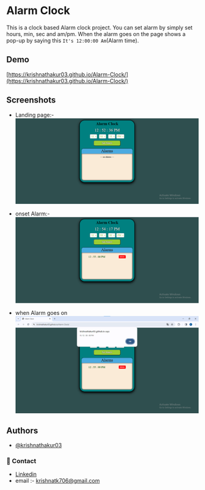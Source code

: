 # Alarm Clock
This is a clock based Alarm clock project. You can set alarm by simply set hours, min, sec and am/pm. When the alarm goes on the page shows a pop-up by saying this `It's 12:00:00 Am`(Alarm time).

## Demo
[https://krishnathakur03.github.io/Alarm-Clock/](https://krishnathakur03.github.io/Alarm-Clock/)

## Screenshots
- Landing page:-
![screenshot1](./screenshots/Screenshot%201.png)

- onset Alarm:-
![screenshot](./screenshots/Screenshot%202.png)

- when Alarm goes on
![screenshot](./screenshots/Screenshot%203.png)

## Authors

- [@krishnathakur03](https://www.github.com/krishnathakur03)

### 🔗 Contact
- [Linkedin](https://www.linkedin.com/in/krishnathakur03)
- email :- krishnatk706@gmail.com